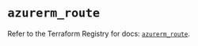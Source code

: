 # `azurerm_route`

Refer to the Terraform Registry for docs: [`azurerm_route`](https://registry.terraform.io/providers/hashicorp/azurerm/4.38.1/docs/resources/route).
